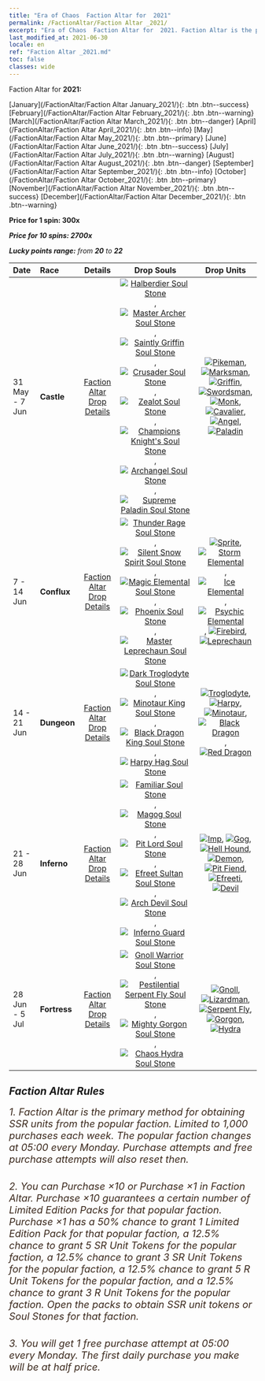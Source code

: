 ```yaml
---
title: "Era of Chaos  Faction Altar for  2021"
permalink: /FactionAltar/Faction Altar _2021/
excerpt: "Era of Chaos  Faction Altar for  2021. Faction Altar is the primary method for obtaining SSR units from the popular faction. Limited to 1,000 purchases each week. The popular faction changes at 05:00 every Monday. Purchase attempts and free purchase attempts will also reset then."
last_modified_at: 2021-06-30
locale: en
ref: "Faction Altar _2021.md"
toc: false
classes: wide
---
```


  Faction Altar for **2021:**

  [January](/FactionAltar/Faction Altar January_2021/){: .btn .btn--success} [February](/FactionAltar/Faction Altar February_2021/){: .btn .btn--warning} [March](/FactionAltar/Faction Altar March_2021/){: .btn .btn--danger} [April](/FactionAltar/Faction Altar April_2021/){: .btn .btn--info} [May](/FactionAltar/Faction Altar May_2021/){: .btn .btn--primary} [June](/FactionAltar/Faction Altar June_2021/){: .btn .btn--success} [July](/FactionAltar/Faction Altar July_2021/){: .btn .btn--warning} [August](/FactionAltar/Faction Altar August_2021/){: .btn .btn--danger} [September](/FactionAltar/Faction Altar September_2021/){: .btn .btn--info} [October](/FactionAltar/Faction Altar October_2021/){: .btn .btn--primary} [November](/FactionAltar/Faction Altar November_2021/){: .btn .btn--success} [December](/FactionAltar/Faction Altar December_2021/){: .btn .btn--warning} 

  **Price for 1 spin: 300x** <i class="fas fa-gem"/>

  **Price for 10 spins: 2700x** <i class="fas fa-gem"/>

  **Lucky points range:** from **20** to **22**

  |    Date    |  Race  |  Details  |   Drop Souls   | Drop Units |
  |:-----------|:-------|:---------:|:--------------:|:----------:|
  | 31 May - 7 Jun | **Castle** | [Faction Altar Drop Details](/FactionAltar/DROP_101/) | [![Halberdier Soul Stone](/images/u/tia_jibing.jpg)](/Items/unt_282/), [![Master Archer Soul Stone](/images/u/tia_nushou.jpg)](/Items/unt_283/), [![Saintly Griffin Soul Stone](/images/u/tia_shijiu.jpg)](/Items/unt_284/), [![Crusader Soul Stone](/images/u/tia_shizijun.jpg)](/Items/unt_285/), [![Zealot Soul Stone](/images/u/tia_senglv.jpg)](/Items/unt_286/), [![Champions Knight's Soul Stone](/images/u/tia_qishi.jpg)](/Items/unt_287/), [![Archangel Soul Stone](/images/u/tia_datianshi.jpg)](/Items/unt_288/), [![Supreme Paladin Soul Stone](/images/u/tia_shengqishi.jpg)](/Items/unt_289/) | [![Pikeman](/images/u/ti_jibing.jpg)](/Items/unt_190/), [![Marksman](/images/u/ti_nushou.jpg)](/Items/unt_191/), [![Griffin](/images/u/ti_shijiu.jpg)](/Items/unt_192/), [![Swordsman](/images/u/ti_shizijun.jpg)](/Items/unt_193/), [![Monk](/images/u/ti_senglv.jpg)](/Items/unt_194/), [![Cavalier ](/images/u/ti_qishi.jpg)](/Items/unt_195/), [![Angel](/images/u/ti_datianshi.jpg)](/Items/unt_196/), [![Paladin](/images/u/ti_shengqishi.jpg)](/Items/unt_197/) | 
  | 7 - 14 Jun | **Conflux** | [Faction Altar Drop Details](/FactionAltar/DROP_109/) | [![Thunder Rage Soul Stone](/images/u/tia_leiyuansu.jpg)](/Items/unt_344/), [![Silent Snow Spirit Soul Stone](/images/u/tia_bingyuansu.jpg)](/Items/unt_345/), [![Magic Elemental Soul Stone](/images/u/tia_jingshenyuansu.jpg)](/Items/unt_347/), [![Phoenix Soul Stone](/images/u/tia_fenghuang.jpg)](/Items/unt_348/), [![Master Leprechaun Soul Stone](/images/u/tia_conglinyaojing.jpg)](/Items/unt_349/) | [![Sprite](/images/u/ti_mofaxianling.jpg)](/Items/unt_262/), [![Storm Elemental](/images/u/ti_leiyuansu2.jpg)](/Items/unt_263/), [![Ice Elemental](/images/u/ti_bingyuansu2.jpg)](/Items/unt_264/), [![Psychic Elemental](/images/u/ti_jingshenyuansu.jpg)](/Items/unt_267/), [![Firebird](/images/u/ti_fenghuang.jpg)](/Items/unt_268/), [![Leprechaun](/images/u/ti_conglinyaojing.jpg)](/Items/unt_270/) | 
  | 14 - 21 Jun | **Dungeon** | [Faction Altar Drop Details](/FactionAltar/DROP_107/) | [![Dark Troglodyte Soul Stone](/images/u/tia_dongxueren.jpg)](/Items/unt_328/), [![Minotaur King Soul Stone](/images/u/tia_niutouguai.jpg)](/Items/unt_332/), [![Black Dragon King Soul Stone](/images/u/tia_heilong.jpg)](/Items/unt_334/), [![Harpy Hag Soul Stone](/images/u/tia_yingshenren.jpg)](/Items/unt_329/) | [![Troglodyte](/images/u/ti_dongxueren.jpg)](/Items/unt_244/), [![Harpy](/images/u/ti_yingshenren.jpg)](/Items/unt_245/), [![Minotaur](/images/u/ti_niutouguai.jpg)](/Items/unt_248/), [![Black Dragon](/images/u/ti_heilong.jpg)](/Items/unt_250/), [![Red Dragon](/images/u/ti_chilong.jpg)](/Items/unt_251/) | 
  | 21 - 28 Jun | **Inferno** | [Faction Altar Drop Details](/FactionAltar/DROP_105/) | [![Familiar Soul Stone](/images/u/tia_xiaoemo.jpg)](/Items/unt_313/), [![Magog Soul Stone](/images/u/tia_touhuoguai.jpg)](/Items/unt_314/), [![Pit Lord Soul Stone](/images/u/tia_diyulingzhu.jpg)](/Items/unt_316/), [![Efreet Sultan Soul Stone](/images/u/tia_liehuojingling.jpg)](/Items/unt_317/), [![Arch Devil Soul Stone](/images/u/tia_daemo.jpg)](/Items/unt_318/), [![Inferno Guard Soul Stone](/images/u/tia_changjiaoemo.jpg)](/Items/unt_315/) | [![Imp](/images/u/ti_xiaoemo.jpg)](/Items/unt_226/), [![Gog](/images/u/ti_touhuoguai.jpg)](/Items/unt_227/), [![Hell Hound](/images/u/ti_santouquan.jpg)](/Items/unt_228/), [![Demon](/images/u/ti_changjiaoemo.jpg)](/Items/unt_229/), [![Pit Fiend](/images/u/ti_diyulingzhu.jpg)](/Items/unt_230/), [![Efreeti](/images/u/ti_liehuojingling.jpg)](/Items/unt_231/), [![Devil](/images/u/ti_daemo.jpg)](/Items/unt_232/) | 
  | 28 Jun - 5 Jul | **Fortress** | [Faction Altar Drop Details](/FactionAltar/DROP_108/) | [![Gnoll Warrior Soul Stone](/images/u/tia_langren.jpg)](/Items/unt_336/), [![Pestilential Serpent Fly Soul Stone](/images/u/tia_longying.jpg)](/Items/unt_337/), [![Mighty Gorgon Soul Stone](/images/u/tia_manniu.jpg)](/Items/unt_339/), [![Chaos Hydra Soul Stone](/images/u/tia_duotoulong.jpg)](/Items/unt_341/) | [![Gnoll](/images/u/ti_langren.jpg)](/Items/unt_253/), [![Lizardman](/images/u/ti_xiyiren.jpg)](/Items/unt_254/), [![Serpent Fly](/images/u/ti_longying.jpg)](/Items/unt_255/), [![Gorgon](/images/u/ti_manniu.jpg)](/Items/unt_257/), [![Hydra](/images/u/ti_duotoulong.jpg)](/Items/unt_259/) | 




## Faction Altar Rules

  <span style="color: #3c2a1e;font-size:20px">1. Faction Altar is the primary method for obtaining SSR units from the popular faction. Limited to 1,000 purchases each week. The popular faction changes at 05:00 every Monday. Purchase attempts and free purchase attempts will also reset then.</span><br/>

<br/>  <span style="color: #3c2a1e;font-size:20px">2. You can Purchase ×10 or Purchase ×1 in Faction Altar. Purchase ×10 guarantees a certain number of Limited Edition Packs for that popular faction. Purchase ×1 has a 50% chance to grant 1 Limited Edition Pack for that popular faction, a 12.5% chance to grant 5 SR Unit Tokens for the popular faction, a 12.5% chance to grant 3 SR Unit Tokens for the popular faction, a 12.5% chance to grant 5 R Unit Tokens for the popular faction, and a 12.5% chance to grant 3 R Unit Tokens for the popular faction. Open the packs to obtain SSR unit tokens or Soul Stones for that faction.</span>

<br/>  <span style="color: #3c2a1e;font-size:20px">3. You will get 1 free purchase attempt at 05:00 every Monday. The first daily purchase you make will be at half price.</span><br/>

<br/>